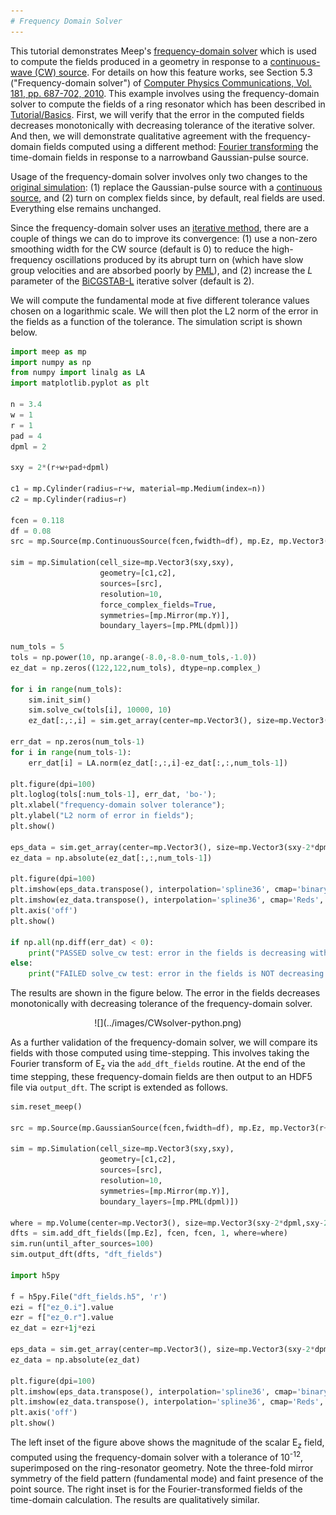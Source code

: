 ```yaml
---
# Frequency Domain Solver
---
```


This tutorial demonstrates Meep's [frequency-domain solver](../Python_User_Interface.md#frequency-domain-solver) which is used to compute the fields produced in a geometry in response to a [continuous-wave (CW) source](https://en.wikipedia.org/wiki/Continuous_wave). For details on how this feature works, see Section 5.3 ("Frequency-domain solver") of [Computer Physics Communications, Vol. 181, pp. 687-702, 2010](http://ab-initio.mit.edu/~oskooi/papers/Oskooi10.pdf). This example involves using the frequency-domain solver to compute the fields of a ring resonator which has been described in [Tutorial/Basics](Basics.md#modes-of-a-ring-resonator). First, we will verify that the error in the computed fields decreases monotonically with decreasing tolerance of the iterative solver. And then, we will demonstrate qualitative agreement with the frequency-domain fields computed using a different method: [Fourier transforming](https://en.wikipedia.org/wiki/Discrete_Fourier_transform) the time-domain fields in response to a narrowband Gaussian-pulse source.

Usage of the frequency-domain solver involves only two changes to the [original simulation](https://github.com/stevengj/meep/blob/master/python/examples/ring.py): (1) replace the Gaussian-pulse source with a [continuous source](../Python_User_Interface.md#continuoussource), and (2) turn on complex fields since, by default, real fields are used. Everything else remains unchanged.

Since the frequency-domain solver uses an [iterative method](https://en.wikipedia.org/wiki/Iterative_method), there are a couple of things we can do to improve its convergence: (1) use a non-zero smoothing width for the CW source (default is 0) to reduce the high-frequency oscillations produced by its abrupt turn on (which have slow group velocities and are absorbed poorly by [PML](../Perfectly_Matched_Layer.md)), and (2) increase the $L$ parameter of the [BiCGSTAB-L](https://en.wikipedia.org/wiki/Biconjugate_gradient_stabilized_method) iterative solver (default is 2).

We will compute the fundamental mode at five different tolerance values chosen on a logarithmic scale. We will then plot the L2 norm of the error in the fields as a function of the tolerance. The simulation script is shown below.

```py
import meep as mp
import numpy as np
from numpy import linalg as LA
import matplotlib.pyplot as plt

n = 3.4
w = 1
r = 1
pad = 4
dpml = 2

sxy = 2*(r+w+pad+dpml)

c1 = mp.Cylinder(radius=r+w, material=mp.Medium(index=n))
c2 = mp.Cylinder(radius=r)

fcen = 0.118
df = 0.08
src = mp.Source(mp.ContinuousSource(fcen,fwidth=df), mp.Ez, mp.Vector3(r+0.1))

sim = mp.Simulation(cell_size=mp.Vector3(sxy,sxy),
                    geometry=[c1,c2],
                    sources=[src],
                    resolution=10,
                    force_complex_fields=True,
                    symmetries=[mp.Mirror(mp.Y)],
                    boundary_layers=[mp.PML(dpml)])

num_tols = 5
tols = np.power(10, np.arange(-8.0,-8.0-num_tols,-1.0))
ez_dat = np.zeros((122,122,num_tols), dtype=np.complex_)

for i in range(num_tols):
    sim.init_sim()
    sim.solve_cw(tols[i], 10000, 10)
    ez_dat[:,:,i] = sim.get_array(center=mp.Vector3(), size=mp.Vector3(sxy-2*dpml,sxy-2*dpml), component=mp.Ez)

err_dat = np.zeros(num_tols-1)
for i in range(num_tols-1):
    err_dat[i] = LA.norm(ez_dat[:,:,i]-ez_dat[:,:,num_tols-1])

plt.figure(dpi=100)
plt.loglog(tols[:num_tols-1], err_dat, 'bo-');
plt.xlabel("frequency-domain solver tolerance");
plt.ylabel("L2 norm of error in fields");
plt.show()

eps_data = sim.get_array(center=mp.Vector3(), size=mp.Vector3(sxy-2*dpml,sxy-2*dpml), component=mp.Dielectric)
ez_data = np.absolute(ez_dat[:,:,num_tols-1])

plt.figure(dpi=100)
plt.imshow(eps_data.transpose(), interpolation='spline36', cmap='binary')
plt.imshow(ez_data.transpose(), interpolation='spline36', cmap='Reds', alpha=0.9)
plt.axis('off')
plt.show()

if np.all(np.diff(err_dat) < 0):
    print("PASSED solve_cw test: error in the fields is decreasing with increasing resolution")
else:
    print("FAILED solve_cw test: error in the fields is NOT decreasing with increasing resolution")
```

The results are shown in the figure below. The error in the fields decreases monotonically with decreasing tolerance of the frequency-domain solver.

<center>
![](../images/CWsolver-python.png)
</center>

As a further validation of the frequency-domain solver, we will compare its fields with those computed using time-stepping. This involves taking the Fourier transform of E<sub>z</sub> via the `add_dft_fields` routine. At the end of the time stepping, these frequency-domain fields are then output to an HDF5 file via `output_dft`. The script is extended as follows. 

```py
sim.reset_meep()

src = mp.Source(mp.GaussianSource(fcen,fwidth=df), mp.Ez, mp.Vector3(r+0.1))

sim = mp.Simulation(cell_size=mp.Vector3(sxy,sxy),
                    geometry=[c1,c2],
                    sources=[src],
                    resolution=10,
                    symmetries=[mp.Mirror(mp.Y)],
                    boundary_layers=[mp.PML(dpml)])

where = mp.Volume(center=mp.Vector3(), size=mp.Vector3(sxy-2*dpml,sxy-2*dpml))
dfts = sim.add_dft_fields([mp.Ez], fcen, fcen, 1, where=where)
sim.run(until_after_sources=100)
sim.output_dft(dfts, "dft_fields")

import h5py

f = h5py.File("dft_fields.h5", 'r')
ezi = f["ez_0.i"].value
ezr = f["ez_0.r"].value
ez_dat = ezr+1j*ezi

eps_data = sim.get_array(center=mp.Vector3(), size=mp.Vector3(sxy-2*dpml,sxy-2*dpml), component=mp.Dielectric)
ez_data = np.absolute(ez_dat)

plt.figure(dpi=100)
plt.imshow(eps_data.transpose(), interpolation='spline36', cmap='binary')
plt.imshow(ez_data.transpose(), interpolation='spline36', cmap='Reds', alpha=0.9)
plt.axis('off')
plt.show()
```

The left inset of the figure above shows the magnitude of the scalar E<sub>z</sub> field, computed using the frequency-domain solver with a tolerance of 10<sup>-12</sup>, superimposed on the ring-resonator geometry. Note the three-fold mirror symmetry of the field pattern (fundamental mode) and faint presence of the point source. The right inset is for the Fourier-transformed fields of the time-domain calculation. The results are qualitatively similar.

